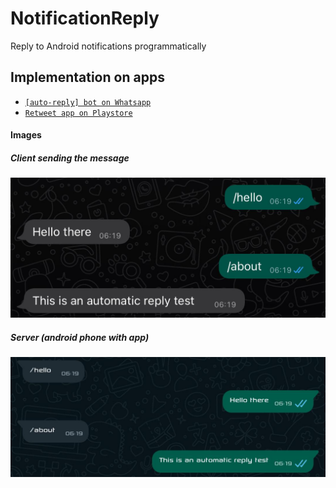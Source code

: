 # NotificationReply
Reply to Android notifications programmatically



## Implementation on apps
- [`[auto-reply] bot on Whatsapp`](https://wa.link/hk1e10)
- [`Retweet app on Playstore`](https://fbiego.com/retweet/app?id=git)

#### Images
##### Client sending the message

![1](client-side.jpeg?raw=true "3")


##### Server (android phone with app)
![1](server-side.jpeg?raw=true "3")